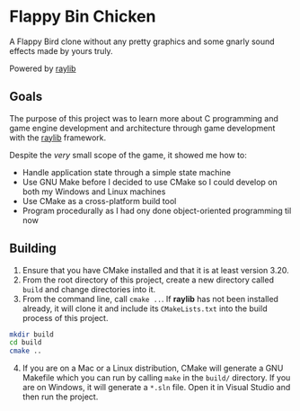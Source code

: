 # Flappy Bin Chicken

A Flappy Bird clone without any pretty graphics and some gnarly sound effects made by yours truly.

Powered by [raylib](<https://www.raylib.com/>)

## Goals

The purpose of this project was to learn more about C programming and game engine development and architecture
through game development with the [raylib](<https://www.raylib.com/>) framework.

Despite the *very* small scope of the game, it showed me how to:
- Handle application state through a simple state machine
- Use GNU Make before I decided to use CMake so I could develop on both my Windows and Linux machines
- Use CMake as a cross-platform build tool
- Program procedurally as I had ony done object-oriented programming til now

## Building

1. Ensure that you have CMake installed and that it is at least version 3.20.
2. From the root directory of this project, create a new directory called `build` and change directories into it.
3. From the command line, call `cmake ..`. If **raylib** has not been installed already, it will clone it and include its `CMakeLists.txt` into the build process of this project.

```sh
mkdir build
cd build
cmake ..
```

4. If you are on a Mac or a Linux distribution, CMake will generate a GNU Makefile which you can run by calling `make` in the `build/` directory.
If you are on Windows, it will generate a `*.sln` file. Open it in Visual Studio and then run the project.
